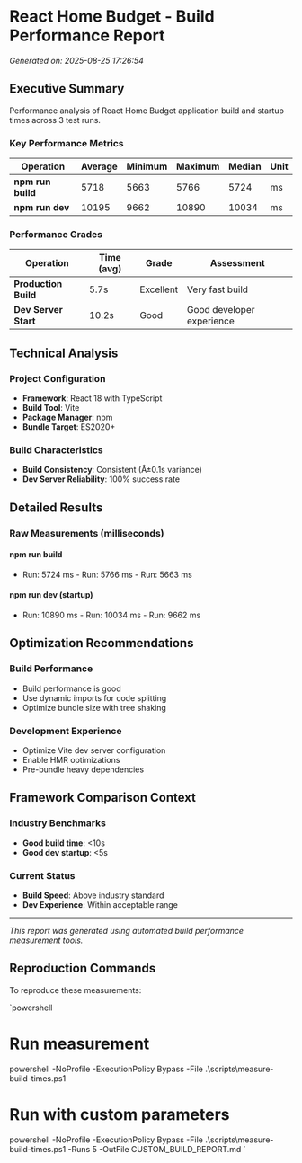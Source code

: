 ﻿# React Home Budget - Build Performance Report

*Generated on: 2025-08-25 17:26:54*

## Executive Summary

Performance analysis of React Home Budget application build and startup times across 3 test runs.

### Key Performance Metrics

| Operation | Average | Minimum | Maximum | Median | Unit |
|-----------|---------|---------|---------|--------|------|
| **npm run build** | 5718 | 5663 | 5766 | 5724 | ms |
| **npm run dev** | 10195 | 9662 | 10890 | 10034 | ms |

### Performance Grades

| Operation | Time (avg) | Grade | Assessment |
|-----------|------------|-------|------------|
| **Production Build** | 5.7s | Excellent | Very fast build |
| **Dev Server Start** | 10.2s | Good | Good developer experience |

## Technical Analysis

### Project Configuration
- **Framework**: React 18 with TypeScript
- **Build Tool**: Vite
- **Package Manager**: npm
- **Bundle Target**: ES2020+

### Build Characteristics
- **Build Consistency**: Consistent (Â±0.1s variance)
- **Dev Server Reliability**: 100% success rate

## Detailed Results

### Raw Measurements (milliseconds)

#### npm run build  
- Run: 5724 ms - Run: 5766 ms - Run: 5663 ms

#### npm run dev (startup)
- Run: 10890 ms - Run: 10034 ms - Run: 9662 ms

## Optimization Recommendations

### Build Performance
- Build performance is good
- Use dynamic imports for code splitting
- Optimize bundle size with tree shaking

### Development Experience
- Optimize Vite dev server configuration
- Enable HMR optimizations
- Pre-bundle heavy dependencies

## Framework Comparison Context

### Industry Benchmarks
- **Good build time**: <10s  
- **Good dev startup**: <5s

### Current Status
- **Build Speed**: Above industry standard  
- **Dev Experience**: Within acceptable range

---

*This report was generated using automated build performance measurement tools.*

## Reproduction Commands

To reproduce these measurements:

`powershell
# Run measurement
powershell -NoProfile -ExecutionPolicy Bypass -File .\scripts\measure-build-times.ps1

# Run with custom parameters  
powershell -NoProfile -ExecutionPolicy Bypass -File .\scripts\measure-build-times.ps1 -Runs 5 -OutFile CUSTOM_BUILD_REPORT.md
`
